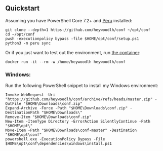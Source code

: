 ## Quickstart

Assuming you have PowerShell Core 7.2+ and [Peru](https://github.com/buildinspace/peru) installed:

```
git clone --depth=1 https://github.com/heywoodlh/conf ~/opt/conf
cd ~/opt/conf
pwsh -executionpolicy bypass -file $HOME/opt/conf/setup.ps1 
python3 -m peru sync
```

Or if you just want to test out the environment, run [the container](https://hub.docker.com/r/heywoodlh/conf):

```
docker run -it --rm -w /home/heywoodlh heywoodlh/conf
```

### Windows:

Run the following PowerShell snippet to install my Windows environment:

```
Invoke-WebRequest -Uri "https://github.com/heywoodlh/conf/archive/refs/heads/master.zip" -OutFile "$HOME\Downloads\conf.zip"
Expand-Archive -Force -Path "$HOME\Downloads\conf.zip" -DestinationPath "$HOME\Downloads\"
Remove-Item "$HOME\Downloads\conf.zip"
New-Item -ItemType Directory -ErrorAction SilentlyContinue -Path "$HOME\opt\"
Move-Item -Path "$HOME\Downloads\conf-master" -Destination "$HOME\opt\conf"
powershell.exe -ExecutionPolicy Bypass -File $HOME\opt\conf\dependencies\windows\install.ps1
```
